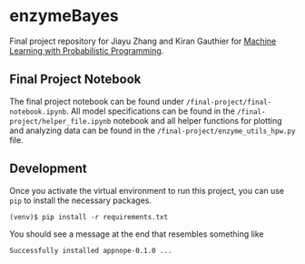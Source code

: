 # enzymeBayes 

Final project repository for Jiayu Zhang and Kiran Gauthier for 
[Machine Learning with Probabilistic Programming](http://www.proditus.com/mlpp2020).


## Final Project Notebook

The final project notebook can be found under `/final-project/final-notebook.ipynb`. All model specifications can be found in the `/final-project/helper_file.ipynb` notebook and all helper functions for plotting and analyzing data can be found in the `/final-project/enzyme_utils_hpw.py` file. 

## Development
Once you activate the virtual environment to run this project, you can use `pip` to install the necessary 
packages.
```{bash}
(venv)$ pip install -r requirements.txt
```

You should see a message at the end that resembles something like
```
Successfully installed appnope-0.1.0 ...
```

